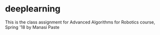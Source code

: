 # deeplearning

This is the class assignment for Advanced Algorithms for Robotics course, Spring '18 by Manasi Paste


